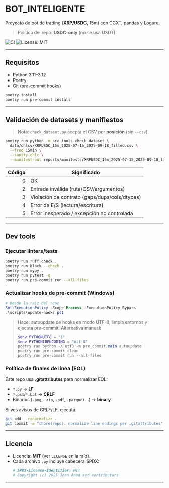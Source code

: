 # BOT_INTELIGENTE

Proyecto de bot de trading (**XRP/USDC**, 15m) con CCXT, pandas y Loguru.
> Política del repo: **USDC-only** (no se usa USDT).

![CI](https://github.com/JoanAbad82/BOT_INTELIGENTE/actions/workflows/ci.yml/badge.svg)
![License: MIT](https://img.shields.io/badge/License-MIT-yellow.svg)

---

## Requisitos
- Python 3.11–3.12
- Poetry
- Git (pre-commit hooks)

```bash
poetry install
poetry run pre-commit install
```

---

## Validación de datasets y manifiestos

> Nota: `check_dataset.py` acepta el CSV por **posición** (sin `--csv`).

```bash
poetry run python -m src.tools.check_dataset \
  data/ohlcv/XRPUSDC_15m_2025-07-15_2025-09-18_filled.csv \
  --freq 15min \
  --sanity-ohlc \
  --manifest-out reports/manifests/XRPUSDC_15m_2025-07-15_2025-09-18_filled.manifest.json
```

| Código | Significado                                   |
| -----: | --------------------------------------------- |
|      0 | OK                                            |
|      2 | Entrada inválida (ruta/CSV/argumentos)        |
|      3 | Violación de contrato (gaps/dups/cols/dtypes) |
|      4 | Error de E/S (lectura/escritura)              |
|      5 | Error inesperado / excepción no controlada    |

---

## Dev tools

### Ejecutar linters/tests
```bash
poetry run ruff check .
poetry run black --check .
poetry run mypy .
poetry run pytest -q
poetry run pre-commit run --all-files
```

### Actualizar hooks de pre-commit (Windows)
```powershell
# Desde la raíz del repo
Set-ExecutionPolicy -Scope Process -ExecutionPolicy Bypass
.\scripts\update-hooks.ps1
```

> Hace: autoupdate de hooks en modo UTF-8, limpia entornos y ejecuta pre-commit.
> Alternativa manual:
> ```powershell
> $env:PYTHONUTF8 = "1"
> $env:PYTHONIOENCODING = "utf-8"
> poetry run python -X utf8 -m pre_commit.main autoupdate
> poetry run pre-commit clean
> poetry run pre-commit run --all-files
> ```

### Política de finales de línea (EOL)
Este repo usa **.gitattributes** para normalizar EOL:
- `*.py` → **LF**
- `*.ps1`/`*.bat` → **CRLF**
- Binarios (`.png`, `.zip`, `.pdf`, `.parquet`…) → **binary**

Si ves avisos de CRLF/LF, ejecuta:
```bash
git add --renormalize .
git commit -m "chore(repo): normalize line endings per .gitattributes"
```

---

## Licencia
- Licencia: **MIT** (ver `LICENSE` en la raíz).
- Cada archivo `.py` incluye cabecera SPDX:
  ```python
  # SPDX-License-Identifier: MIT
  # Copyright (c) 2025 Joan Abad and contributors
  ```

---
